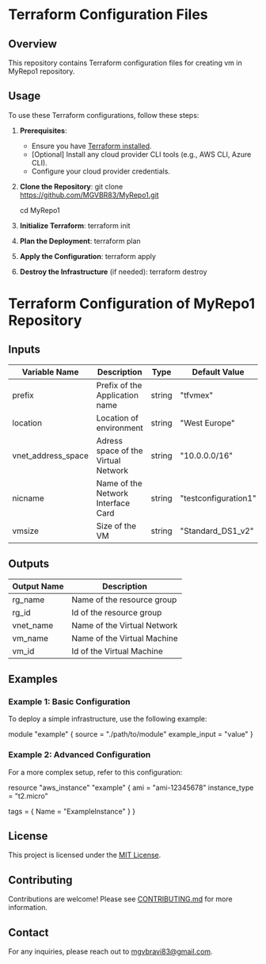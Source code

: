 ﻿# Terraform Configuration Files

## Overview

This repository contains Terraform configuration files for creating vm in MyRepo1 repository.

## Usage

To use these Terraform configurations, follow these steps:

1. **Prerequisites**:
   - Ensure you have [Terraform installed](https://www.terraform.io/downloads.html).
   - [Optional] Install any cloud provider CLI tools (e.g., AWS CLI, Azure CLI).
   - Configure your cloud provider credentials.

2. **Clone the Repository**:
   git clone https://github.com/MGVBR83/MyRepo1.git

   cd MyRepo1
3. **Initialize Terraform**:
   terraform init

4. **Plan the Deployment**:
   terraform plan

5. **Apply the Configuration**:
   terraform apply

6. **Destroy the Infrastructure** (if needed):
   terraform destroy

# Terraform Configuration of MyRepo1 Repository

## Inputs

| Variable Name   | Description                            | Type      | Default Value | Required |
|------------------|----------------------------------------|-----------|---------------|----------|
| prefix               | Prefix of the Application name           | string          | "tfvmex"        | Yes        |
| location             | Location of environment                  | string          | "West Europe"   | Yes        |
| vnet_address_space   | Adress space of the Virtual Network      | string          | "10.0.0.0/16"   | Yes        |
| nicname              | Name of the Network Interface Card       | string          | "testconfiguration1" | Yes        |
| vmsize               | Size of the VM                           | string          | "Standard_DS1_v2" | Yes        |
## Outputs

| Output Name      | Description                            |
|------------------|----------------------------------------|
| rg_name              | Name of the resource group               |
| rg_id                | Id of the resource group                 |
| vnet_name            | Name of the Virtual Network              |
| vm_name              | Name of the Virtual Machine              |
| vm_id                | Id of the Virtual Machine                |
## Examples

### Example 1: Basic Configuration

To deploy a simple infrastructure, use the following example:

module "example" {
  source = "./path/to/module"
  example_input = "value"
}

### Example 2: Advanced Configuration

For a more complex setup, refer to this configuration:

resource "aws_instance" "example" {
  ami           = "ami-12345678"
  instance_type = "t2.micro"

  tags = {
    Name = "ExampleInstance"
  }
}

## License

This project is licensed under the [MIT License](LICENSE).

## Contributing

Contributions are welcome! Please see [CONTRIBUTING.md](CONTRIBUTING.md) for more information.

## Contact

For any inquiries, please reach out to mgvbravi83@gmail.com.
